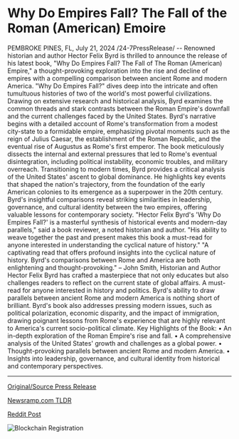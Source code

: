 # Why Do Empires Fall? The Fall of the Roman (American) Emoire

PEMBROKE PINES, FL, July 21, 2024 /24-7PressRelease/ -- Renowned historian and author Hector Felix Byrd is thrilled to announce the release of his latest book, "Why Do Empires Fall? The Fall of The Roman (American) Empire," a thought-provoking exploration into the rise and decline of empires with a compelling comparison between ancient Rome and modern America.  "Why Do Empires Fall?" dives deep into the intricate and often tumultuous histories of two of the world's most powerful civilizations. Drawing on extensive research and historical analysis, Byrd examines the common threads and stark contrasts between the Roman Empire's downfall and the current challenges faced by the United States.  Byrd's narrative begins with a detailed account of Rome's transformation from a modest city-state to a formidable empire, emphasizing pivotal moments such as the reign of Julius Caesar, the establishment of the Roman Republic, and the eventual rise of Augustus as Rome's first emperor. The book meticulously dissects the internal and external pressures that led to Rome's eventual disintegration, including political instability, economic troubles, and military overreach.  Transitioning to modern times, Byrd provides a critical analysis of the United States' ascent to global dominance. He highlights key events that shaped the nation's trajectory, from the foundation of the early American colonies to its emergence as a superpower in the 20th century. Byrd's insightful comparisons reveal striking similarities in leadership, governance, and cultural identity between the two empires, offering valuable lessons for contemporary society.  "Hector Felix Byrd's 'Why Do Empires Fall?' is a masterful synthesis of historical events and modern-day parallels," said a book reviewer, a noted historian and author. "His ability to weave together the past and present makes this book a must-read for anyone interested in understanding the cyclical nature of history."  "A captivating read that offers profound insights into the cyclical nature of history. Byrd's comparisons between Rome and America are both enlightening and thought-provoking." – John Smith, Historian and Author  Hector Felix Byrd has crafted a masterpiece that not only educates but also challenges readers to reflect on the current state of global affairs. A must-read for anyone interested in history and politics. Byrd's ability to draw parallels between ancient Rome and modern America is nothing short of brilliant.  Byrd's book also addresses pressing modern issues, such as political polarization, economic disparity, and the impact of immigration, drawing poignant lessons from Rome's experience that are highly relevant to America's current socio-political climate.  Key Highlights of the Book: • An in-depth exploration of the Roman Empire's rise and fall. • A comprehensive analysis of the United States' growth and challenges as a global power. • Thought-provoking parallels between ancient Rome and modern America. • Insights into leadership, governance, and cultural identity from historical and contemporary perspectives. 

---

[Original/Source Press Release](https://www.24-7pressrelease.com/press-release/512722/why-do-empires-fall-the-fall-of-the-roman-american-emoire)
                    

[Newsramp.com TLDR](None) 



[Reddit Post](https://www.reddit.com/r/BookNews/comments/1e8gpr4/renowned_historian_hector_felix_byrd_releases_new/) 



![Blockchain Registration](https://cdn.newsramp.app/24-7PressRelease/qrcode/247/21/ideaB93D.webp)